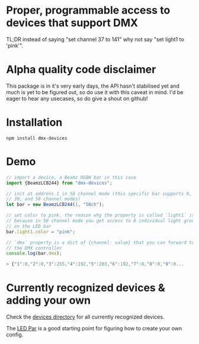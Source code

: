 # Proper, programmable access to devices that support DMX

TL;DR instead of saying "set channel 37 to 141" why not say "set light1 to 'pink'".

# Alpha quality code disclaimer

This package is in it's very early days, the API hasn't stabilised yet
and much is yet to be figured out, so do use it with this caveat in mind.
I'd be eager to hear any usecases, so do give a shout on github!

# Installation

`npm install dmx-devices`

# Demo

```javascript
// import a device, a Beamz RGBW bar in this case
import {BeamzLCB244} from "dmx-devices";

// init at address 1 in 58 channel mode (this specific bar supports 9, 16,
// 30, and 58 channel modes)
let bar = new BeamzLCB244(1, "58ch");

// set color to pink. the reason why the property is called `light1` is
// because in 58 channel mode you get access to 8 individual light groups
// on the LED bar
bar.light1.color = "pink";

// `dmx` property is a dict of {channel: value} that you can forward to
// the DMX controller
console.log(bar.dmx);

> {"1":0,"2":0,"3":255,"4":192,"5":203,"6":192,"7":0,"8":0,"9":0...
```

# Currently recognized devices & adding your own

Check the [devices directory](https://github.com/tstriker/dmx-devices/tree/main/src/devices) for all currently recognized devices.

The [LED Par](https://github.com/tstriker/dmx-devices/blob/main/src/devices/pars/par.js) is a good starting point for figuring how to create your own config.
